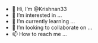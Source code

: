 - 👋 Hi, I’m @Krishnan33
- 👀 I’m interested in ...
- 🌱 I’m currently learning ...
- 💞️ I’m looking to collaborate on ...
- 📫 How to reach me ...

<!---
Krishnan33/Krishnan33 is a ✨ special ✨ repository because its `README.md` (this file) appears on your GitHub profile.
You can click the Preview link to take a look at your changes.
--->
